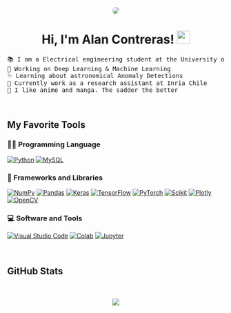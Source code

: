 <div align="center">
    <img src='sky.jpg' style="border-radius: 15px">
</div>

<h1 align="center">
Hi, I'm Alan Contreras!
	<a href="https://github.com/AlanMontanares" target="_self">
		<img src="https://media.giphy.com/media/hvRJCLFzcasrR4ia7z/giphy.gif" width="30">
	</a>
</h1>

<pre>
📚 I am a Electrical engineering student at the University of Chile
🔭 Working on Deep Learning & Machine Learning
✨ Learning about astronomical Anomaly Detections
💫 Currently work as a research assistant at Inria Chile 
🍜 I like anime and manga. The sadder the better
</pre>

<br/>


## My Favorite Tools

### 👨‍💻 Programming Language

<p>
    <a href="https://www.python.org"><img alt="Python" src="https://img.shields.io/badge/Python%20-326b9b.svg?logo=python&logoColor=white"></a>
    <a href="https://www.mysql.com/"><img alt="MySQL" src="https://img.shields.io/badge/-SQL-000?&logo=MySQL"></a>


### 🧰 Frameworks and Libraries

<p>
    <a href="https://numpy.org/"><img alt="NumPy" src="https://img.shields.io/badge/Numpy%20-%23013243.svg?logo=numpy&logoColor=white"></a>
    <a href="https://pandas.pydata.org/"><img alt="Pandas" src="https://img.shields.io/badge/Pandas%20-%23150458.svg?logo=pandas&logoColor=white"></a>
    <a href="https://keras.io/"><img alt="Keras" src="https://img.shields.io/badge/Keras%20-%23D00000.svg?logo=Keras&logoColor=white"></a>
    <a href="https://www.tensorflow.org/?hl=es-419"><img alt="TensorFlow" src="https://img.shields.io/badge/TensorFlow%20-%23FF6F00.svg?logo=TensorFlow&logoColor=white"><a>
    <a href="https://pytorch.org/"><img alt="PyTorch" src="https://img.shields.io/badge/PyTorch%20-%23FF6F00.svg?logo=PyTorch&logoColor=white"></a>
    <a href="https://scikit-learn.org/"><img alt="Scikit" src="https://img.shields.io/badge/scikit_learn-F7931E?style=for-the-badge&logo=scikit-learn&logoColor=white"><a>
    <a href="https://plotly.com/"><img alt="Plotly" src="https://img.shields.io/badge/Plotly-239120?style=for-the-badge&logo=plotly&logoColor=white"></a>
    <a href="https://opencv.org/"><img alt="OpenCV" src="https://img.shields.io/badge/OpenCV-27338e?style=for-the-badge&logo=OpenCV&logoColor=white"></a>


</p>

### 💻 Software and Tools

<p>
    <a href="https://code.visualstudio.com/"><img alt="Visual Studio Code" src="https://img.shields.io/badge/Visual%20Studio%20Code-0078d7.svg?logo=visual-studio-code&logoColor=white"></a>
    <a href="https://colab.research.google.com/"><img alt="Colab" src="https://img.shields.io/badge/Colab-FE7A16.svg?logo=google-colab&logoColor=white"></a>    
    <a href="https://jupyter.org/"><img alt="Jupyter" src="https://img.shields.io/badge/Jupyter%20-%23F37626.svg?logo=Jupyter&logoColor=white"></a>

</p>
</br>


## GitHub Stats

<br>
<br>

<div align='center'>
<img src="https://github-readme-stats.vercel.app/api?username=AlanMontanares&count_private=true&show_icons=true&custom_title=Github%20Stats&theme=cobalt&bg_color=0,000000,130F40&layout=compact&border_radius=8">
</div>

<br>
<br>
